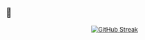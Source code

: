 ## 👋

<div style="text-align: center;">
    <a href="https://git.io/streak-stats">
        <img src="https://github-readme-streak-stats-eight.vercel.app/?user=sslicerr&theme=github-dark-dimmed" alt="GitHub Streak">
    </a>
</div>
